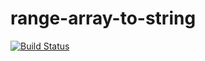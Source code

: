 # range-array-to-string
[![Build Status](https://travis-ci.org/Rudimo/range-array-to-string.svg?branch=master)](https://travis-ci.org/Rudimo/range-array-to-string)